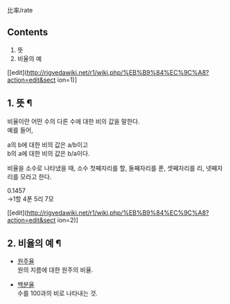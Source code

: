 比率/rate

## Contents

    

1. 뜻 
2. 비율의 예 

[[edit](http://rigvedawiki.net/r1/wiki.php/%EB%B9%84%EC%9C%A8?action=edit&sect
ion=1)]

## 1. 뜻 ¶

비율이란 어떤 수의 다른 수에 대한 비의 값을 말한다.  
예를 들어,  

a의 b에 대한 비의 값은 a/b이고  
b의 a에 대한 비의 값은 b/a이다.

비율을 소수로 나타냈을 때, 소수 첫째자리를 할, 둘째자리를 푼, 셋째자리를 리, 넷째자리를 모라고 한다.  

0.1457  
→1할 4푼 5리 7모

[[edit](http://rigvedawiki.net/r1/wiki.php/%EB%B9%84%EC%9C%A8?action=edit&sect
ion=2)]

## 2. 비율의 예 ¶

  * [원주율](%EC%9B%90%EC%A3%BC%EC%9C%A8.md)  
원의 지름에 대한 원주의 비율.

  * [백분율](%EB%B0%B1%EB%B6%84%EC%9C%A8.md)  
수를 100과의 비로 나타내는 것.  

